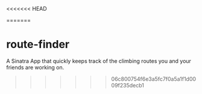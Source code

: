 <<<<<<< HEAD

=======
# route-finder
A Sinatra App that quickly keeps track of the climbing routes you and your friends are working on.
>>>>>>> 06c800754f6e3a5fc7f0a5a1f1d0009f235decb1
